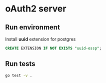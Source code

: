 # oAuth2 server

## Run environment

Install __uuid__ extension for postgres
```sql
CREATE EXTENSION IF NOT EXISTS "uuid-ossp";
```

## Run tests

```bash
go test -v .
```